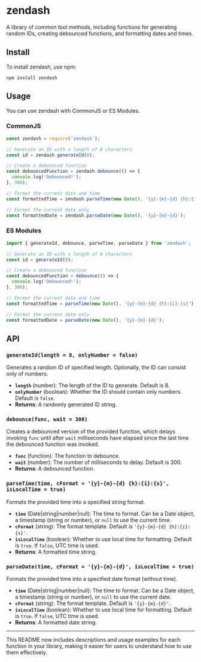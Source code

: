 # zendash

A library of common tool methods, including functions for generating random IDs, creating debounced functions, and formatting dates and times.

## Install

To install zendash, use npm:

```shell
npm install zendash
```

## Usage

You can use zendash with CommonJS or ES Modules.

### CommonJS

```js
const zendash = require('zendash');

// Generate an ID with a length of 8 characters
const id = zendash.generateId(8);

// Create a debounced function
const debouncedFunction = zendash.debounce(() => {
  console.log('Debounced!');
}, 300);

// Format the current date and time
const formattedTime = zendash.parseTime(new Date(), '{y}-{m}-{d} {h}:{i}:{s}');

// Format the current date only
const formattedDate = zendash.parseDate(new Date(), '{y}-{m}-{d}');
```

### ES Modules

```js
import { generateId, debounce, parseTime, parseDate } from 'zendash';

// Generate an ID with a length of 8 characters
const id = generateId(8);

// Create a debounced function
const debouncedFunction = debounce(() => {
  console.log('Debounced!');
}, 300);

// Format the current date and time
const formattedTime = parseTime(new Date(), '{y}-{m}-{d} {h}:{i}:{s}');

// Format the current date only
const formattedDate = parseDate(new Date(), '{y}-{m}-{d}');
```

## API

### `generateId(length = 8, onlyNumber = false)`

Generates a random ID of specified length. Optionally, the ID can consist only of numbers.

- **`length`** (number): The length of the ID to generate. Default is 8.
- **`onlyNumber`** (boolean): Whether the ID should contain only numbers. Default is `false`.
- **Returns**: A randomly generated ID string.

### `debounce(func, wait = 300)`

Creates a debounced version of the provided function, which delays invoking `func` until after `wait` milliseconds have elapsed since the last time the debounced function was invoked.

- **`func`** (function): The function to debounce.
- **`wait`** (number): The number of milliseconds to delay. Default is 300.
- **Returns**: A debounced function.

### `parseTime(time, cFormat = '{y}-{m}-{d} {h}:{i}:{s}', isLocalTime = true)`

Formats the provided time into a specified string format.

- **`time`** (Date|string|number|null): The time to format. Can be a Date object, a timestamp (string or number), or `null` to use the current time.
- **`cFormat`** (string): The format template. Default is `'{y}-{m}-{d} {h}:{i}:{s}'`.
- **`isLocalTime`** (boolean): Whether to use local time for formatting. Default is `true`. If `false`, UTC time is used.
- **Returns**: A formatted time string.

### `parseDate(time, cFormat = '{y}-{m}-{d}', isLocalTime = true)`

Formats the provided time into a specified date format (without time).

- **`time`** (Date|string|number|null): The time to format. Can be a Date object, a timestamp (string or number), or `null` to use the current date.
- **`cFormat`** (string): The format template. Default is `'{y}-{m}-{d}'`.
- **`isLocalTime`** (boolean): Whether to use local time for formatting. Default is `true`. If `false`, UTC time is used.
- **Returns**: A formatted date string.

---

This README now includes descriptions and usage examples for each function in your library, making it easier for users to understand how to use them effectively.
